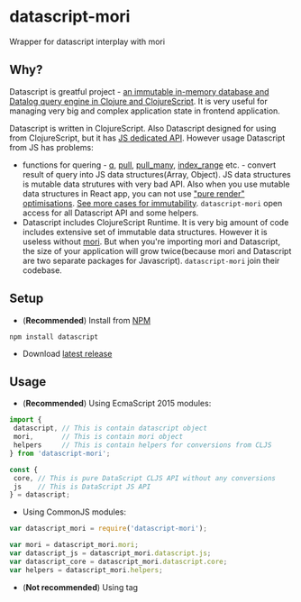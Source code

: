 # datascript-mori

Wrapper for datascript interplay with mori

## Why?

Datascript is greatful project - [an immutable in-memory database and Datalog query engine in Clojure and ClojureScript](https://github.com/tonsky/datascript). It is very useful for managing very big and complex application state in frontend application.

Datascript is written in ClojureScript. Also Datascript designed for using from ClojureScript, but it has [JS dedicated API](https://github.com/tonsky/datascript/wiki/Javascript-API#js-public-api). However usage Datascript from JS has problems:
 - functions for quering - [q](https://github.com/tonsky/datascript/blob/master/src/datascript/js.cljs#L69), [pull](https://github.com/tonsky/datascript/blob/master/src/datascript/js.cljs#L74), [pull_many](https://github.com/tonsky/datascript/blob/master/src/datascript/js.cljs#L80), [index_range](https://github.com/tonsky/datascript/blob/master/src/datascript/js.cljs#L145) etc. - convert result of query into JS data structures(Array, Object). JS data structures is mutable data strutures with very bad API. Also when you use mutable data structures in React app, you can not use ["pure render" optimisations](https://facebook.github.io/react/docs/pure-render-mixin.html). [See more cases for immutability](https://facebook.github.io/react/docs/advanced-performance.html#immutable-js-to-the-rescue). `datascript-mori` open access for all Datascript API and some helpers.
 - Datascript includes ClojureScript Runtime. It is very big amount of code includes extensive
 set of immutable data structures. However it is useless without [mori](https://github.com/swannodette/mori). But when you're importing mori and Datascript, the size of your application will grow twice(because mori and Datascript are two separate packages for Javascript). `datascript-mori` join their codebase.

## Setup

 - (**Recommended**) Install from [NPM](https://www.npmjs.org/package/datascript-mori)
 ```
 npm install datascript
 ```
 - Download [latest release](https://github.com/typeetfunc/datascript-mori/releases/latest)

## Usage

 - (**Recommended**) Using EcmaScript 2015 modules:
 ```js
import {
  datascript, // This is contain datascript object
  mori,       // This is contain mori object
  helpers     // This is contain helpers for conversions from CLJS
} from 'datascript-mori';

const {
  core, // This is pure DataScript CLJS API without any conversions
  js    // This is DataScript JS API
} = datascript;
 ```

 - Using CommonJS modules:
 ```js
var datascript_mori = require('datascript-mori');

var mori = datascript_mori.mori;
var datascript_js = datascript_mori.datascript.js;
var datascript_core = datascript_mori.datascript.core;
var helpers = datascript_mori.helpers;
 ```

 - (**Not recommended**) Using tag <script> in Browser:
```html
<script src="datascript-mori.js"></script>
<script>
  var mori = datascript_mori.mori;
  var datascript_js = datascript_mori.datascript.js;
  var datascript_core = datascript_mori.datascript.core;
  var helpers = datascript_mori.helpers;
</script>
```

## API Overview

- `datascript_mori.datascript.core` - is a [CLJS DataScript API](https://github.com/tonsky/datascript/wiki/API-overview). All functions accept CLJS data structures and return back CLJS data structures(i.e mori values). All names of these functions converts("munging") with symbols allowed in JS for function name. [See mapping list](https://github.com/typeetfunc/datascript-mori/wiki/Mapping-names-of-functions).
- `datascript_mori.datascript.js` - is a [JS DataScript API](https://github.com/tonsky/datascript/wiki/Javascript-API)
- `mori` - is a [mori object](http://swannodette.github.io/mori/)
- `helpers` - is a helpers [functions](https://github.com/typeetfunc/datascript-mori/blob/master/src/datascript_mori/core.cljs#L8-L47) for convert JS data structures to CLJS data structures and CLJS data structures to JS data structures

## Examples

 - [combineJsAndCljsApi.spec.js](https://github.com/typeetfunc/datascript-mori/blob/master/release-js/test/combineJsAndCljsApi.spec.js) - this example demonstrated how to combine JS API with CLJS call [d.q() to get mori values](https://github.com/typeetfunc/datascript-mori/blob/master/release-js/test/combineJsAndCljsApi.spec.js#L48)
 -  [onlyCljsApiUsage.spec.js](https://github.com/typeetfunc/datascript-mori/blob/master/release-js/test/onlyCljsApiUsage.spec.js) - this example demonstrated how to use only CLJS API without any conversion(only mori.parse for parsing EDN string)
